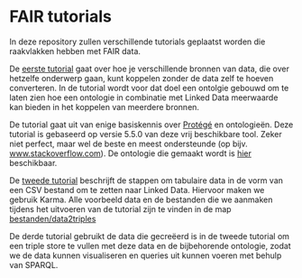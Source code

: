 # FAIR tutorials
In deze repository zullen verschillende tutorials geplaatst worden die raakvlakken hebben met FAIR data.

De [eerste tutorial](./Ontologie%20voor%20datasets.md) gaat over hoe je verschillende bronnen van data, die over hetzelfe onderwerp gaan, kunt koppelen zonder de data zelf te hoeven converteren. In de tutorial wordt voor dat doel een ontolgie gebouwd om te laten zien hoe een ontologie in combinatie met Linked Data meerwaarde kan bieden in het koppelen van meerdere bronnen.

De tutorial gaat uit van enige basiskennis over [Protégé](https://protege.stanford.edu/) en ontologieën. Deze tutorial is gebaseerd op versie 5.5.0 van deze vrij beschikbare tool. Zeker niet perfect, maar wel de beste en meest ondersteunde (op bijv. www.stackoverflow.com). De ontologie die gemaakt wordt is [hier](./BMI%20ontologie.owl) beschikbaar.

De [tweede tutorial](./data2triples.md) beschrijft de stappen om tabulaire data in de vorm van een CSV bestand om te zetten naar Linked Data. Hiervoor maken we gebruik Karma. Alle voorbeeld data en de bestanden die we aanmaken tijdens het uitvoeren van de tutorial zijn te vinden in de map [bestanden/data2triples](./bestanden/data2triples/)

De derde tutorial gebruikt de data die gecreëerd is in de tweede tutorial om een triple store te vullen met deze data en de bijbehorende ontologie, zodat we de data kunnen visualiseren en queries uit kunnen voeren met behulp van SPARQL.

